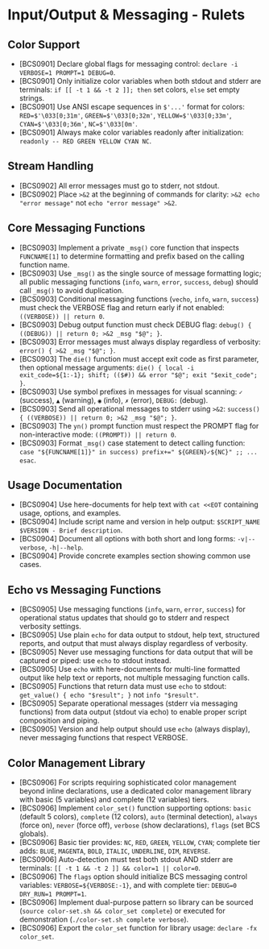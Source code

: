 # Input/Output & Messaging - Rulets
## Color Support
- [BCS0901] Declare global flags for messaging control: `declare -i VERBOSE=1 PROMPT=1 DEBUG=0`.
- [BCS0901] Only initialize color variables when both stdout and stderr are terminals: `if [[ -t 1 && -t 2 ]]; then` set colors, `else` set empty strings.
- [BCS0901] Use ANSI escape sequences in `$'...'` format for colors: `RED=$'\033[0;31m'`, `GREEN=$'\033[0;32m'`, `YELLOW=$'\033[0;33m'`, `CYAN=$'\033[0;36m'`, `NC=$'\033[0m'`.
- [BCS0901] Always make color variables readonly after initialization: `readonly -- RED GREEN YELLOW CYAN NC`.
## Stream Handling
- [BCS0902] All error messages must go to stderr, not stdout.
- [BCS0902] Place `>&2` at the beginning of commands for clarity: `>&2 echo "error message"` not `echo "error message" >&2`.
## Core Messaging Functions
- [BCS0903] Implement a private `_msg()` core function that inspects `FUNCNAME[1]` to determine formatting and prefix based on the calling function name.
- [BCS0903] Use `_msg()` as the single source of message formatting logic; all public messaging functions (`info`, `warn`, `error`, `success`, `debug`) should call `_msg()` to avoid duplication.
- [BCS0903] Conditional messaging functions (`vecho`, `info`, `warn`, `success`) must check the VERBOSE flag and return early if not enabled: `((VERBOSE)) || return 0`.
- [BCS0903] Debug output function must check DEBUG flag: `debug() { ((DEBUG)) || return 0; >&2 _msg "$@"; }`.
- [BCS0903] Error messages must always display regardless of verbosity: `error() { >&2 _msg "$@"; }`.
- [BCS0903] The `die()` function must accept exit code as first parameter, then optional message arguments: `die() { local -i exit_code=${1:-1}; shift; (($#)) && error "$@"; exit "$exit_code"; }`.
- [BCS0903] Use symbol prefixes in messages for visual scanning: `✓` (success), `▲` (warning), `◉` (info), `✗` (error), `DEBUG:` (debug).
- [BCS0903] Send all operational messages to stderr using `>&2`: `success() { ((VERBOSE)) || return 0; >&2 _msg "$@"; }`.
- [BCS0903] The `yn()` prompt function must respect the PROMPT flag for non-interactive mode: `((PROMPT)) || return 0`.
- [BCS0903] Format `_msg()` case statement to detect calling function: `case "${FUNCNAME[1]}" in success) prefix+=" ${GREEN}✓${NC}" ;; ... esac`.
## Usage Documentation
- [BCS0904] Use here-documents for help text with `cat <<EOT` containing usage, options, and examples.
- [BCS0904] Include script name and version in help output: `$SCRIPT_NAME $VERSION - Brief description`.
- [BCS0904] Document all options with both short and long forms: `-v|--verbose`, `-h|--help`.
- [BCS0904] Provide concrete examples section showing common use cases.
## Echo vs Messaging Functions
- [BCS0905] Use messaging functions (`info`, `warn`, `error`, `success`) for operational status updates that should go to stderr and respect verbosity settings.
- [BCS0905] Use plain `echo` for data output to stdout, help text, structured reports, and output that must always display regardless of verbosity.
- [BCS0905] Never use messaging functions for data output that will be captured or piped: use `echo` to stdout instead.
- [BCS0905] Use `echo` with here-documents for multi-line formatted output like help text or reports, not multiple messaging function calls.
- [BCS0905] Functions that return data must use `echo` to stdout: `get_value() { echo "$result"; }` not `info "$result"`.
- [BCS0905] Separate operational messages (stderr via messaging functions) from data output (stdout via echo) to enable proper script composition and piping.
- [BCS0905] Version and help output should use `echo` (always display), never messaging functions that respect VERBOSE.
## Color Management Library
- [BCS0906] For scripts requiring sophisticated color management beyond inline declarations, use a dedicated color management library with basic (5 variables) and complete (12 variables) tiers.
- [BCS0906] Implement `color_set()` function supporting options: `basic` (default 5 colors), `complete` (12 colors), `auto` (terminal detection), `always` (force on), `never` (force off), `verbose` (show declarations), `flags` (set BCS globals).
- [BCS0906] Basic tier provides: `NC`, `RED`, `GREEN`, `YELLOW`, `CYAN`; complete tier adds: `BLUE`, `MAGENTA`, `BOLD`, `ITALIC`, `UNDERLINE`, `DIM`, `REVERSE`.
- [BCS0906] Auto-detection must test both stdout AND stderr are terminals: `[[ -t 1 && -t 2 ]] && color=1 || color=0`.
- [BCS0906] The `flags` option should initialize BCS messaging control variables: `VERBOSE=${VERBOSE:-1}`, and with complete tier: `DEBUG=0 DRY_RUN=1 PROMPT=1`.
- [BCS0906] Implement dual-purpose pattern so library can be sourced (`source color-set.sh && color_set complete`) or executed for demonstration (`./color-set.sh complete verbose`).
- [BCS0906] Export the `color_set` function for library usage: `declare -fx color_set`.
